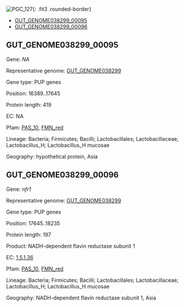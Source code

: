 ![PGC_127](../static/images/Clusters_figure/PGC_127.jpg){: .fit3 .rounded-border}

<ul id="myTab" class="nav nav-tabs">
  <li class="active">
        <a href="#tab1" data-toggle="tab">GUT_GENOME038299_00095</a>
  </li>
<li><a href="#tab2" data-toggle="tab">GUT_GENOME038299_00096</a></li>
</ul>

<div id="myTabContent" class="tab-content">
  <div class="tab-pane fade in active" id="tab1">

<h2 id="GUT_GENOME038299_00095">GUT_GENOME038299_00095</h2>
<p>Gene: <em>NA</em>
<p>Representative genome: <a href="https://www.ebi.ac.uk/metagenomics/genomes/MGYG-HGUT-02319">GUT_GENOME038299</a></p>
<p>Gene type: PUP genes</p>
<p>Position: 16389..17645</p>
<p>Protein length: 419</p>
<p>EC: NA</p>
<p>Pfam: <a href="http://pfam.xfam.org/family/PAS_10">PAS_10</a>, <a href="http://pfam.xfam.org/family/FMN_red">FMN_red</a></p>
<p>Lineage: Bacteria; Firmicutes; Bacilli; Lactobacillales; Lactobacillaceae; Lactobacillus_H; Lactobacillus_H mucosae</p>
<p>Geography: hypothetical protein, Asia</p>
  </div>

  <div class="tab-pane fade" id="tab2">

<h2 id="GUT_GENOME038299_00096">GUT_GENOME038299_00096</h2>
<p>Gene: <em>nfr1</em></p>
<p>Representative genome: <a href="https://www.ebi.ac.uk/metagenomics/genomes/MGYG-HGUT-02319">GUT_GENOME038299</a></p>
<p>Gene type: PUP genes</p>
<p>Position: 17645..18235</p>
<p>Protein length: 197</p>
<p>Product: NADH-dependent flavin reductase subunit 1</p>
<p>EC: <a href="https://www.brenda-enzymes.org/enzyme.php?ecno=1.5.1.36">1.5.1.36</a></p>
<p>Pfam: <a href="http://pfam.xfam.org/family/PAS_10">PAS_10</a>, <a href="http://pfam.xfam.org/family/FMN_red">FMN_red</a></p>
<p>Lineage: Bacteria; Firmicutes; Bacilli; Lactobacillales; Lactobacillaceae; Lactobacillus_H; Lactobacillus_H mucosae</p>
<p>Geography: NADH-dependent flavin reductase subunit 1, Asia</p>

  </div>
</div>
